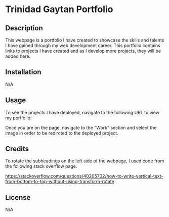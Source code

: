 # Trinidad Gaytan Portfolio

## Description

This webpage is a portfolio I have created to showcase the skills and talents I have gained through my web development career.  This portfolio contains links to projects I have created and as I develop more projects, they will be added here.

## Installation

N/A

## Usage

To see the projects I have deployed, navigate to the following URL to view my portfolio:

Once you are on the page, navigate to the "Work" section and select the image in order to be redircted to the deployed project.

## Credits

To rotate the subheadings on the left side of the webpage, I used code from the following stack overflow page.

https://stackoverflow.com/questions/40205702/how-to-write-vertical-text-from-bottom-to-top-without-using-transform-rotate

## License

N/A